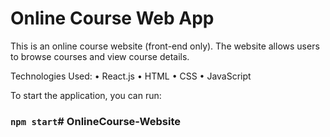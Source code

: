 # Online Course Web App

This is an online course website (front-end only). The website allows users to browse courses and view course details.

Technologies Used:
• React.js
• HTML
• CSS
• JavaScript

To start the application, you can run:

### `npm start`#   O n l i n e C o u r s e - W e b s i t e  
 